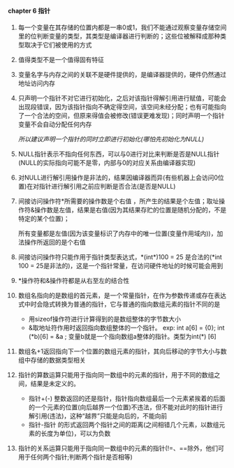 #### chapter 6 指针

1. 每一个变量在其存储的位置内都是一串0或1，我们不能通过观察变量存储空间里的位判断变量的类型，其类型是编译器进行判断的；这些位被解释成那种类型取决于它们被使用的方式
2. 值得类型不是一个值得固有特征
3. 变量名字与内存之间的关联不是硬件提供的，是编译器提供的，硬件仍然通过地址访问内存
4. 只声明一个指针不对它进行初始化，之后对该指针得解引用进行赋值，可能会出现段错误，因为该指针指向不确定得空间，该空间未经分配；也有可能指向了一个合法的空间，但原来得值会被修改(错误更难发现)；同时声明一个指针变量不会自动分配任何内存

   *所以建议声明一个指针的同时立即进行初始化(哪怕先初始化为NULL)*
5. NULL指针表示不指向任何东西，可以与0进行对比来判断是否是NULL指针(NULL的实际指向可能不是零，内部与0的对应关系由编译器实现)
6. 对NULL进行解引用操作是非法的，结果因编译器而异(有些机器上会访问0位置)在对指针进行解引用之前应判断是否合法(是否是NULL)
7. 间接访问操作符\*所需要的操作数是个右值 ，所产生的结果是个左值；取址操作符&操作数是左值，结果是右值(因为其结果存贮的位置是随机分配的，不是特定的某个位置)；

   所有变量都是左值(因为该变量标识了内存中的唯一位置(变量作用域内))，加法操作所返回的是个右值
8. 间接访问操作符只能作用于指针类型表达式，\*(int\*)100 = 25 是合法的(*int 100 = 25是非法的)，这是一个指针常量，在访问硬件地址的时候可能会用到
9. \*操作符和&操作符都是从右至左的结合性
10. 数组名指向的是数组的首元素，是一个常量指针，在作为参数传递或存在表达式中时会隐式转换为普通的指针，它与普通的指向数组元素的指针不同的是

    * 用sizeof操作符进行计算得到的是数组整体的字节数大小
    * &取地址符作用时返回指向数组整体的一个指针。
      exp: int a[6] = {0}; int (\*b)[6] = &a ; 变量b就是一个指向数组a整体的指针。类型为int(\*) [6]
11. 数组名+1返回指向下一个位置的数组元素的指针，其向后移动的字节大小与数组中存储的数据类型相关
12. 指针的算数运算只能用于指向同一数组中的元素的指针，用于不同的数组之间，结果是未定义的。

    * 指针+(-) 整数返回的还是指针，指针指向数组最后一个元素紧挨着的后面的一个元素的位置(向后越界一个位置)不违法，但不能对此时的指针进行解引用(违法)，这种“越界”只能是向后的，不能向前
    * 指针-指针 的形式返回两个指针之间的距离(之间相错几个元素，以数组元素的长度为单位)，可以为负数
13. 指针的关系运算只能用于指向同一数组中的元素的指针(!=、==除外，他们可用于任何两个指针;判断两个指针是否相等)

